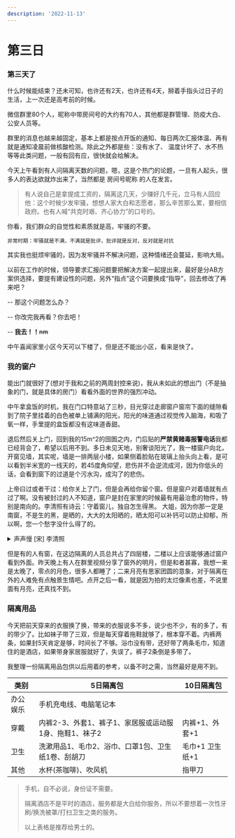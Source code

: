 ```yaml
---
description: '2022-11-13'
---
```


# 第三日

### 第三天了

什么时候能结束？还未可知，也许还有2天，也许还有4天，掰着手指头过日子的生活，上一次还是高考前的时候。

微信群里80个人，昵称中带房间号的大约有70人，其他都是群管理、防疫大白、公安人员等。

群里的消息也越来越固定，基本上都是按点开饭的通知、每日两次汇报体温、再有就是通知凌晨前做核酸检测。除此之外都是些：没有水了、 温度计坏了、水不热等等此类问题，一般有回有应，很快就会给解决。

今天上午看到有人问隔离天数的问题，嗯，这是个热门的论题，一旦有人起头，很多人的表达欲就炸出来了，当然都是 房间号昵称 的人在发言。

> 有人说自己是拿提成工资的，隔离这几天，少赚好几千元，立马有人回应他：这个时候少发牢骚，想想人家大白和志愿者，那么辛苦那么累，要相信政府。也有人喊“共克时艰、齐心协力”的口号的。

你看，我们群众的自觉性和素质就是高，牢骚的不要。

```
非常时期：牢骚就是不满，不满就是批评，批评就是反对，反对就是对抗
```

其实我也挺烦牢骚的，因为发牢骚并不解决问题，这种情绪还会蔓延，影响大局。

以前在工作的时候，领导要求汇报问题要把解决方案一起提出来，最好是分AB方案供选择，要提有建设性的问题，另外“指点”这个词要换成“指导”，回去修改了再来吧？

\-- 那这个问题怎么办？

\-- 你改完我再看？你去吧！

\-- **我去！！**~~nm~~

中午喜闻家里小区今天可以下楼了，但是还不能出小区，看来是快了。

### 我的窗户

能出门就很好了(想对于我和之前的两周封控来说)，我从未如此的想出门（不是抽象的门，就是具体的房门）看看外面的世界的强烈冲动。

中午拿盒饭的时机，我在门口特意站了三秒，目光穿过走廊窗户窗帘下面的缝隙看到了院子里挂着的白色被单上铺满的阳光，阳光的味道通过视觉传入脑海，和吸了氧一样，手里提的盒饭都没有这味道香甜。

退后然后关上门，回到我的15m^2的囹圄之内，门后贴的**严禁黄赌毒报警电话**我都已经背会了，希望以后用不到。多日未见天地，别奢谈阳光了，我一楼窗户向北，开窗见墙，其实呢，墙是一排两层小楼，如果侧着脸贴在玻璃上抬头向上看，是可以看到半米宽的一线天的，若45度角仰望，悲伤并不会逆流成河，因为你低头的话，会看到窗下的过道是个污水沟，成沟了的悲伤。

上帝曰过或者干过：给你关上了门，但是会再给你留个窗。但是窗户对着墙就有点过了啊。没有被封过的人不知道，窗户是封在家里的时候最有用最治愈的物件，特别是南向的。李清照有诗云：守着窗儿，独自怎生得黑。 大姐，因为你那一定是南窗，不是生的黑，是晒的，大大的太阳晒的，晒太阳可以补钙可以防止抑郁，所以啊，您一个愁字没什么得了的。

<details>

<summary>声声慢 [宋] 李清照</summary>

寻寻觅觅，冷冷清清，凄凄惨惨戚戚。乍暖还寒时候，最难将息。三杯两盏淡酒，怎敌他、晚来风急！雁过也，正伤心，却是旧时相识。

&#x20;满地黄花堆积，憔悴损，如今有谁堪摘？守着窗儿，独自怎生得黑！梧桐更兼细雨，到黄昏、点点滴滴。这次第，怎一个愁字了得！

</details>

但是有的人有窗，在这边隔离的人员总共占了四层楼，二楼以上应该能够通过窗户看到外面。昨天晚上有人在群里视频分享了窗外的明月，但是和者甚寡，我想一来是太晚了，零点的月色，很多人都睡了；二来月亮有思家团圆的意象，对于隔离在外的人难免有点触景生情吧。点开之后一看，就是因为拍的太烂像素也差，不说里面有月亮，还真找不到。

### 隔离用品

今天把前天穿来的衣服换了换，带来的衣服说多不多，说少也不少，有的多了，有的带少了。比如袜子带了三双，但是每天穿着拖鞋就够了，根本穿不着。内裤两条，如果封5天肯定是够，时间长了不够。浴巾没有带，还好带了两条毛巾，知道住的是酒店，如果带身家居服就好了，失误了。裤子2条倒是多带了。

我整理一份隔离用品包供以后用着的参考，以备不时之需，当然最好是用不到。

| 类别   | 5日隔离包                           | 10日隔离包     |
| ---- | ------------------------------- | ---------- |
| 办公娱乐 | 手机充电线、电脑笔记本                     |            |
| 穿戴   | 内裤2-3、外套1、裤子1、家居服或运动服1身、拖鞋1、袜子2 | 内裤+1、外套+1  |
| 卫生   | 洗漱用品1、毛巾2、浴巾、口罩1包、卫生纸1卷、刮胡刀     | 毛巾+1 卫生纸+1 |
| 其他   | 水杯(茶咖啡)、吹风机                     | 指甲刀        |

> 手机，自不必说，身份证不需要。
>
> 隔离酒店不是平时的酒店，服务都是大白给你服务，所以不要想着一次性牙刷/换洗被罩/打扫卫生之类的服务。
>
> 以上表格是推荐给男士的。

